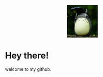<div id="header" align="center" >
  <img src="pic1.png" width="100">
</div>


# Hey there!

welcome to my github.
